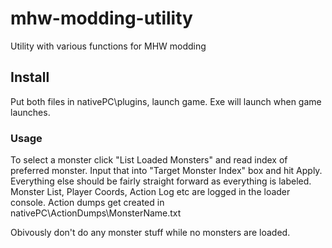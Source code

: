 # mhw-modding-utility
Utility with various functions for MHW modding

## Install
Put both files in nativePC\plugins, launch game. Exe will launch when game launches.

### Usage
To select a monster click "List Loaded Monsters" and read index of preferred monster. Input that into "Target Monster Index" box and hit Apply.
Everything else should be fairly straight forward as everything is labeled.
Monster List, Player Coords, Action Log etc are logged in the loader console.
Action dumps get created in nativePC\ActionDumps\MonsterName.txt

Obivously don't do any monster stuff while no monsters are loaded.
